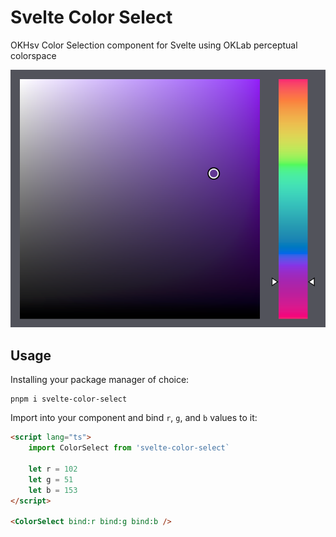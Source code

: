 # Svelte Color Select

OKHsv Color Selection component for Svelte using OKLab perceptual colorspace

![OKHsv color select screenshot](./screenshot.png)

## Usage

Installing your package manager of choice:

    pnpm i svelte-color-select

Import into your component and bind `r`, `g`, and `b` values to it:

```html
<script lang="ts">
	import ColorSelect from 'svelte-color-select`

	let r = 102
	let g = 51
	let b = 153
</script>

<ColorSelect bind:r bind:g bind:b />
```
